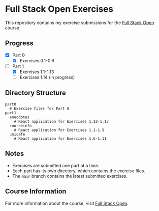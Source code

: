 # Full Stack Open Exercises

This repository contains my exercise submissions for the [Full Stack Open](https://fullstackopen.com/en/) course.

## Progress

- [x] Part 0
  - [x] Exercises 0.1-0.6
- [ ] Part 1
  - [x] Exercises 1.1-1.13
  - [ ] Exercises 1.14 (in progress)

## Directory Structure

```
part0
  # Exercise files for Part 0
part1
  anecdotes
    # React application for Exercises 1.12-1.13
  courseinfo
    # React application for Exercises 1.1-1.5
  unicafe
    # React application for Exercises 1.6-1.11
```

## Notes

- Exercises are submitted one part at a time.
- Each part has its own directory, which contains the exercise files.
- The `main` branch contains the latest submitted exercises.

## Course Information

For more information about the course, visit [Full Stack Open](https://fullstackopen.com/en/).